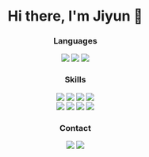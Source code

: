 <h1 align="center"><b> Hi there, I'm Jiyun 👋  </b></h3>

<h3 align="center"><b> Languages </b></h3>
<p align="center">
<img src="https://img.shields.io/badge/python-3670A0?style=flat&logo=python&logoColor=ffdd54"/>
<img src= "https://img.shields.io/badge/java-%23ED8B00.svg?style=flat&logo=openjdk&logoColor=white"/>                                                                                    
<img src="https://img.shields.io/badge/c++-%2300599C.svg?style=flat&logo=c%2B%2B&logoColor=white"/>                                                                                                        
</p>

<h3 align="center"><b> Skills </b></h3>
<p align="center">
<img src="https://img.shields.io/badge/python-3670A0?style=flat&logo=python&logoColor=ffdd54"/>
<img src= "https://img.shields.io/badge/java-%23ED8B00.svg?style=flat&logo=openjdk&logoColor=white"/>                                                                                    
<img src="https://img.shields.io/badge/c++-%2300599C.svg?style=flat&logo=c%2B%2B&logoColor=white"/>   
<img src= "https://img.shields.io/badge/TensorFlow-%23FF6F00.svg?style=flat&logo=TensorFlow&logoColor=white"/>
    <br>
<img src ="https://img.shields.io/badge/scikit--learn-%23F7931E.svg?style=flat&logo=scikit-learn&logoColor=white"/>
<img src= "https://img.shields.io/badge/PyTorch-%23EE4C2C.svg?style=flat&logo=PyTorch&logoColor=white"/>
<img src ="https://img.shields.io/badge/spring-%236DB33F.svg?style=flat&logo=spring&logoColor=white"/>
<img src = "https://img.shields.io/badge/mysql-%2300f.svg?style=flat&logo=mysql&logoColor=white"/>
</p>

<h3 align="center"><b> Contact </b></h3>
<p align="center">
<a href="mailto:jiyunbae36@gmail.com"><img src="https://img.shields.io/badge/Gmail-D14836?style=flat&logo=gmail&logoColor=white&link=mailto:jiyunbae36@gmail.com"/></a>
<a herf="https://www.linkedin.com/in/jiyun-bae-33568221a/"><img src="https://img.shields.io/badge/linkedin-%230077B5.svg?style=flat&logo=linkedin&logoColor=white&link=https://www.linkedin.com/in/jiyun-bae-33568221a/"/></a>
<a href
</p>
                                                                                                                                                   

<!--
**jiyunBae007/jiyunBae007** is a ✨ _special_ ✨ repository because its `README.md` (this file) appears on your GitHub profile.

Here are some ideas to get you started:

- 🔭 I’m currently working on ...
- 🌱 I’m currently learning ...
- 👯 I’m looking to collaborate on ...
- 🤔 I’m looking for help with ...
- 💬 Ask me about ...
- 📫 How to reach me: ...
- 😄 Pronouns: ...
- ⚡ Fun fact: ...
-->
